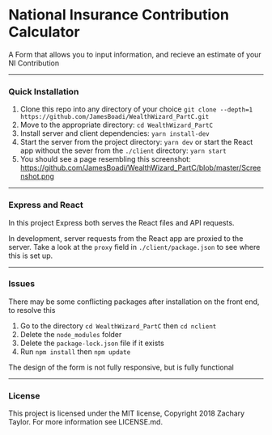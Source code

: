 # National Insurance Contribution Calculator

A Form that allows you to input information, and recieve an estimate of your NI Contribution

---

### Quick Installation

1. Clone this repo into any directory of your choice `git clone --depth=1 https://github.com/JamesBoadi/WealthWizard_PartC.git`
2. Move to the appropriate directory: `cd WealthWizard_PartC`
3. Install server and client dependencies: `yarn install-dev`
4. Start the server from the project directory: `yarn dev` or start the React app without the sever from the `./client` directory: `yarn start`
5. You should see a page resembling this screenshot: https://github.com/JamesBoadi/WealthWizard_PartC/blob/master/Screenshot.png

---

### Express and React

In this project Express both serves the React files and API requests.

In development, server requests from the React app are proxied to the server. Take a look at the `proxy` field in `./client/package.json` to see where this is set up.

---

### Issues

There may be some conflicting packages after installation on the front end, to resolve this

1. Go to the directory `cd WealthWizard_PartC` then `cd nclient`
2. Delete the `node_modules` folder
3. Delete the `package-lock.json` file if it exists
4. Run `npm install` then `npm update`

The design of the form is not fully responsive, but is fully functional

---

### License

This project is licensed under the MIT license, Copyright 2018 Zachary Taylor. For more information see LICENSE.md.
